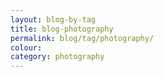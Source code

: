 ```yaml
---
layout: blog-by-tag
title: blog-photography
permalink: blog/tag/photography/
colour:
category: photography
---
```

